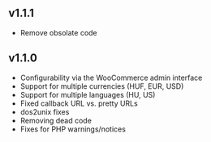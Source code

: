 ## v1.1.1

* Remove obsolate code

## v1.1.0

* Configurability via the WooCommerce admin interface
* Support for multiple currencies (HUF, EUR, USD)
* Support for multiple languages (HU, US)
* Fixed callback URL vs. pretty URLs
* dos2unix fixes
* Removing dead code
* Fixes for PHP warnings/notices